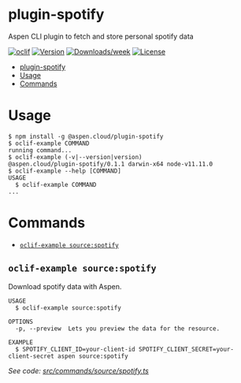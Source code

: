# plugin-spotify

Aspen CLI plugin to fetch and store personal spotify data

[![oclif](https://img.shields.io/badge/cli-oclif-brightgreen.svg)](https://oclif.io)
[![Version](https://img.shields.io/npm/v/plugin-spotify.svg)](https://www.npmjs.com/package/@aspen.cloud/plugin-spotify)
[![Downloads/week](https://img.shields.io/npm/dw/plugin-spotify.svg)](https://www.npmjs.com/package/@aspen.cloud/plugin-spotify)
[![License](https://img.shields.io/npm/l/plugin-spotify.svg)](https://github.com/aspen-cloud/plugin-spotify/blob/master/package.json)

<!-- toc -->
* [plugin-spotify](#plugin-spotify)
* [Usage](#usage)
* [Commands](#commands)
<!-- tocstop -->

# Usage

<!-- usage -->
```sh-session
$ npm install -g @aspen.cloud/plugin-spotify
$ oclif-example COMMAND
running command...
$ oclif-example (-v|--version|version)
@aspen.cloud/plugin-spotify/0.1.1 darwin-x64 node-v11.11.0
$ oclif-example --help [COMMAND]
USAGE
  $ oclif-example COMMAND
...
```
<!-- usagestop -->

# Commands

<!-- commands -->
* [`oclif-example source:spotify`](#oclif-example-sourcespotify)

## `oclif-example source:spotify`

Download spotify data with Aspen.

```
USAGE
  $ oclif-example source:spotify

OPTIONS
  -p, --preview  Lets you preview the data for the resource.

EXAMPLE
  $ SPOTIFY_CLIENT_ID=your-client-id SPOTIFY_CLIENT_SECRET=your-client-secret aspen source:spotify
```

_See code: [src/commands/source/spotify.ts](https://github.com/aspen-cloud/plugin-spotify/blob/v0.1.1/src/commands/source/spotify.ts)_
<!-- commandsstop -->
